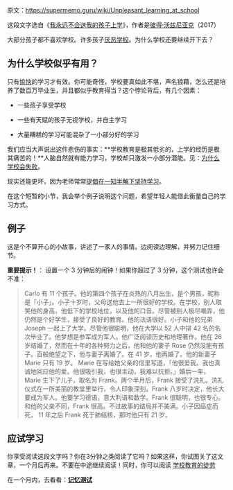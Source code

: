 原文：https://supermemo.guru/wiki/Unpleasant_learning_at_school

这段文字选自《[我永远不会送我的孩子上学](https://supermemo.guru/wiki/Problem_of_Schooling)》，作者是[彼得·沃兹尼亚克](https://supermemo.guru/wiki/Piotr_Wozniak)（2017）

大部分孩子都不喜欢学校。许多孩子[厌恶学校](https://supermemo.guru/wiki/Why_kids_hate_school%3F)。为什么学校还要继续开下去？

## 为什么学校似乎有用？

只有[愉快](https://supermemo.guru/wiki/Fundamental_law_of_learning)的学习才有效。你可能奇怪，学校要真如此不堪，声名狼藉，怎么还是培养了数百万毕业生，并且都似乎教育得当？这个悖论背后，有几个因素：

- 一些孩子享受学校

- 一些有天赋的孩子无视学校，并自主学习

- 大量糟糕的学习可能混杂了一小部分好的学习

我们应当大声说出这件悲伤的事实：**学校教育是极其低劣的，上学的经历是极其痛苦的！**人脑自然就有能力学习，学校却只激发一小部分潜能。见：[为什么学校会失败](https://supermemo.guru/wiki/Why_schools_fail)。

现实还能更坏，因为老师常常[提倡在一知半解下坚持学习](https://supermemo.guru/wiki/Do_not_memorize_before_you_understand)。

在这个短暂的小节，我会举个例子说明这个问题，希望年轻人能借此衡量自己的学习方式。

## 例子

这是个不算开心的小故事，讲述了一家人的事情。边阅读边理解，并努力记住细节。

**重要提示！**： 设置一个 3 分钟后的闹钟！如果你超过了 3 分钟，这个测试也许会不准：

> Carlo 有 11 个孩子。他的第四个孩子在炎热的八月出生，是个男孩，昵称是「小子」。小子十岁时，父母送他去上一所很好的学校。在学校，别人取笑他的身高，他低下的学校地位，以及他的口音。尽管被别人极尽嘲弄，他仍然是个好学生，接受了良好的教育。他的法语很好。小子和他的兄弟 Joseph 一起上了大学。尽管他很聪明，他在大学以 52 人中排 42 名的名次毕业了。他梦想是参军成为军人。他广泛阅读历史和地理著作。他在 26 岁结婚了，然而在十年的各种努力之后，他和他的妻子 Rose 仍然没能有孩子。百般绝望之下，他与妻子离婚了。在 41 岁，他再婚了。他的新妻子 Marie 只有 19 岁。 Marie 在写给她父亲的信里写道，「他很爱我。我也真诚地回应他的爱。他很吸引我，也很主动，我难以抗拒。」婚后一年，Marie 生下了儿子，取名为 Frank。两个半月后，Frank 接受了洗礼。洗礼仪式在一所美丽的教堂里举行，令人印象深刻。Frank 八岁时决定，他长大要成为军人。他要学习德语，意大利语和数学。Frank 很聪明，也很专心。和他的父亲不同，Frank 很高。不过故事的结局并不美满。小子因癌症而死， 11 年之后 Frank 死于肺结核，那时他只有 21 岁。

## 应试学习

你享受阅读这段文字吗？你在3分钟之类阅读了它吗？如果这样，你试图关了这文章，一个月后再来。不要在中途继续阅读！同时，你可以阅读 [学校教育的徒劳](https://supermemo.guru/wiki/Futility_of_schooling)

在一个月内，去看看：**[记忆测试](https://supermemo.guru/wiki/Unpleasant_learning_at_school_(test))**